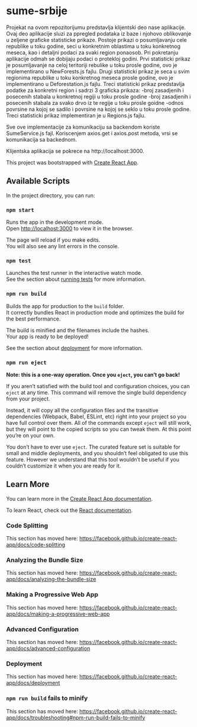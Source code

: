 # sume-srbije
Projekat na ovom repozitorijumu predstavlja klijentski deo nase aplikacije. Ovaj deo aplikacije sluzi za ppregled podataka iz baze i njohovo oblikovanje u zeljene graficke statisticke prikaze. Postoje prikazi o posumljavanju cele republike u toku godine, seci u konkretnim oblastima u toku konkretnog meseca, kao i detaljni podaci za svaki region ponaosob.
Pri pokretanju aplikacije odmah se dobijaju podaci o protekloj godini.
Prvi statisticki prikaz je posumljavanje na celoj teritoriji rebulike u toku prosle godine, ovo je implementirano u NewForests.js fajlu.
Drugi statisticki prikaz je seca u svim regionima republike u toku konkretnog meseca prosle godine, ovo je implementirano u Deforestation.js fajlu.
Treci statisticki prikaz predstavlja podatke za konkretni region i sadrzi 3 graficka prikaza:
    -broj zasadjenih i posecenih stabala u konkretnoj regiji u toku prosle godine
    -broj zasadjenih i posecenih stabala za svako drvo iz te regije u toku prosle goidne
    -odnos povrsine na kojoj se sadilo i povrsine na kojoj se seklo u toku prosle godine.
Treci statisticki prikaz implementiran je u Regions.js fajlu.

Sve ove implementacije za komunikaciju sa backendom koriste SumeService.js fajl. Koriscenjem axios.get i axios.post metoda, vrsi se komunikacija sa backednom.

Klijentska aplikacija se pokrece na http://localhost:3000.



This project was bootstrapped with [Create React App](https://github.com/facebook/create-react-app).

## Available Scripts

In the project directory, you can run:

### `npm start`

Runs the app in the development mode.<br />
Open [http://localhost:3000](http://localhost:3000) to view it in the browser.

The page will reload if you make edits.<br />
You will also see any lint errors in the console.

### `npm test`

Launches the test runner in the interactive watch mode.<br />
See the section about [running tests](https://facebook.github.io/create-react-app/docs/running-tests) for more information.

### `npm run build`

Builds the app for production to the `build` folder.<br />
It correctly bundles React in production mode and optimizes the build for the best performance.

The build is minified and the filenames include the hashes.<br />
Your app is ready to be deployed!

See the section about [deployment](https://facebook.github.io/create-react-app/docs/deployment) for more information.

### `npm run eject`

**Note: this is a one-way operation. Once you `eject`, you can’t go back!**

If you aren’t satisfied with the build tool and configuration choices, you can `eject` at any time. This command will remove the single build dependency from your project.

Instead, it will copy all the configuration files and the transitive dependencies (Webpack, Babel, ESLint, etc) right into your project so you have full control over them. All of the commands except `eject` will still work, but they will point to the copied scripts so you can tweak them. At this point you’re on your own.

You don’t have to ever use `eject`. The curated feature set is suitable for small and middle deployments, and you shouldn’t feel obligated to use this feature. However we understand that this tool wouldn’t be useful if you couldn’t customize it when you are ready for it.

## Learn More

You can learn more in the [Create React App documentation](https://facebook.github.io/create-react-app/docs/getting-started).

To learn React, check out the [React documentation](https://reactjs.org/).

### Code Splitting

This section has moved here: https://facebook.github.io/create-react-app/docs/code-splitting

### Analyzing the Bundle Size

This section has moved here: https://facebook.github.io/create-react-app/docs/analyzing-the-bundle-size

### Making a Progressive Web App

This section has moved here: https://facebook.github.io/create-react-app/docs/making-a-progressive-web-app

### Advanced Configuration

This section has moved here: https://facebook.github.io/create-react-app/docs/advanced-configuration

### Deployment

This section has moved here: https://facebook.github.io/create-react-app/docs/deployment

### `npm run build` fails to minify

This section has moved here: https://facebook.github.io/create-react-app/docs/troubleshooting#npm-run-build-fails-to-minify
